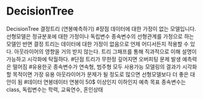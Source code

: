 # DecisionTree
DecisionTree 결정트리 (연봉예측하기)
#장점
데이터에 대한 가정이 없는 모델입니다.
선형모델은 정규분포에 대한 가정이나 독립변수 종속변수의 선형관계를 가정으로 하는 모델인 반면 결정 트리는 데이터에 대한 가정이 없음으로 언제 어디서든지 적용할 수 있다.
아웃라이어의 영향을 거의 받지 않는다. 
트리 그패프를 통해 직과적으로 이해 설명이 가능하고 시각화에 탁월하다.
#단점
트리가 무한정 깊어지면 오버피팅 문제 발생
예측력은 떨어짐
#유용한곳
종속변수가 연속형, 범주형 모두 사용가능
모델링의 결과가 시각화할 목적이면 가장 유용
아웃라이어가 문제가 될 정도로 많으면 선형모델보다 더 좋은 대안이 됨
#데이터
연봉데이터
연봉이 50$ 이상인지 이하인지 예측 목표
종속변수는 class, 독립변수는 학력, 교육연수, 혼인상태
